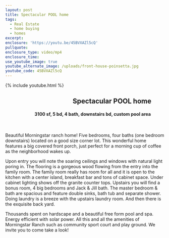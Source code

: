 ```yaml
---
layout: post
title: Spectacular POOL home
tags:
  - Real Estate
  - home buying
  - homes
excerpt:
enclosure: 'https://youtu.be/45BVXAZl5cQ'
pullquote:
enclosure_type: video/mp4
enclosure_time:
use_youtube_image: true
youtube_alternate_image: /uploads/front-house-poinsetta.jpg
youtube_code: 45BVXAZl5cQ
---
```


{% include youtube.html %}

## &nbsp; &nbsp; &nbsp; &nbsp; &nbsp; &nbsp; &nbsp; &nbsp; &nbsp; &nbsp; &nbsp; &nbsp; &nbsp; &nbsp; &nbsp; &nbsp; &nbsp; &nbsp; &nbsp; &nbsp; &nbsp; &nbsp;Spectacular POOL home

#### &nbsp; &nbsp; &nbsp; &nbsp; &nbsp; &nbsp; &nbsp; &nbsp; &nbsp; &nbsp; &nbsp; &nbsp; &nbsp; &nbsp; 3100 sf, 5 bd, 4 bath, downstairs bd, custom pool area

&nbsp;

Beautiful Morningstar ranch home\! Five bedrooms, four baths (one bedroom downstairs) located on a good size corner lot. This wonderful home features a big covered front porch, just perfect for a morning cup of coffee as the neighborhood wakes up.

Upon entry you will note the soaring ceilings and windows with natural light poring in. The flooring is a gorgeous wood flowing from the entry into the family room. The family room really has room for all and it is open to the kitchen with a center island, breakfast bar and tons of cabinet space. Under cabinet lighting shows off the granite counter tops. Upstairs you will find a bonus room, 4 big bedrooms and Jack & Jill bath. The master bedroom & bath are spacious and feature double sinks, bath tub and separate shower. Doing laundry is a breeze with the upstairs laundry room. And then there is the exquisite back yard.

Thousands spent on hardscape and a beautiful free form pool and spa. Energy efficient with solar power. All this and all the amenities of Morningstar Ranch such as community sport court and play ground. We invite you to come take a look\!